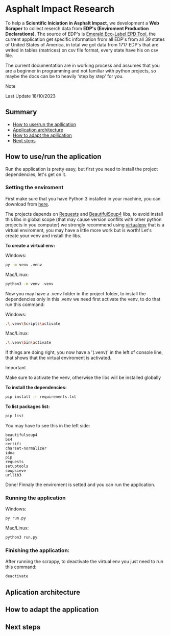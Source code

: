# Asphalt Impact Research

To help a **Scientific Iniciation in Asphalt Impact**, we development a **Web Scraper** to collect reserch data from **EDP's (Enviroment Production Declarations)**. The source of EDP's is [Emerald Eco-Label EPD Tool](https://asphaltepd.org), the current application get specific information from all EDP's from all 39 states of United States of America, in total we got data from 1717 EDP's that are writed in tables (matrices) on csv file format, every state have his on csv file.

The current documentation are in working process and assumes that you are a beginner in programming and not familiar with python projects, so maybe the docs can be to heavily 'step by step' for you.

> [!NOTE]
> Last Update 18/10/2023

## Summary
- [How to use/run the apllication](#how-to-use/run-the-aplication)
- [Application architecture](#application-architecture)
- [How to adapt the apllication](#how-to-adapt-the-application)
- [Next steps](#next-steps)

## How to use/run the aplication

Run the application is pretty easy, but first you need to install the project dependencies, let's get on it.

### Setting the enviroment

First make sure that you have Python 3 installed in your machine, you can download from [here](https://www.python.org/downloads/).

The projects depends on [Requests](https://requests.readthedocs.io/en/latest/) and [BeautifulSoup4](https://www.crummy.com/software/BeautifulSoup/bs4/doc/) libs, to avoid
install this libs in global scope (that may cause version conflits with other python projects in you computer) we strongly recommend using [virtualenv](https://virtualenv.pypa.io/en/latest/) that is a virtual enviroment, you may have a little more work but is worth! Let's create your venv and install the libs.

**To create a virtual env:**

Windows:
```bash
py -m venv .venv
```

Mac/Linux:
```bash
python3 -m venv .venv
```

Now you may have a .venv folder in the project folder, to install the dependencies only in this .venv we need first activate the venv, to do that run this command:

Windows:
```bash
.\.venv\Scripts\activate
```

Mac/Linux:
```bash
.\.venv\bin\activate
```

If things are doing right, you now have a '(.venv)' in the left of console line, that shows that the virtual enviroment is activated.
>[!IMPORTANT]
>Make sure to activate the venv, otherwise the libs will be installed globally

**To install the dependencies:**
```bash
pip install -r requirements.txt
```

**To list packages list:**

```bash
pip list
```

You may have to see this in the left side:

```
beautifulsoup4     
bs4                
certifi            
charset-normalizer 
idna               
pip                
requests           
setuptools         
soupsieve          
urllib3  
```
Done! Finnaly the enviroment is setted and you can run the application.

### Running the application

Windows:
```bash
py run.py
```

Mac/Linux:
``` bash
python3 run.py
```

### Finishing the application:

After running the scrappy, to deactivate the virtual env you just need to run this command:

``` bash
deactivate
```

## Aplication architecture

## How to adapt the application


## Next steps
